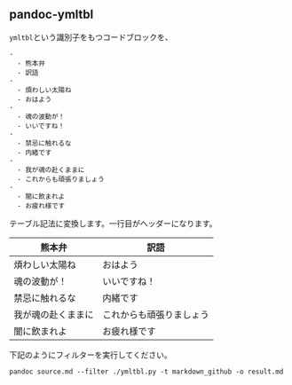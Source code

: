 pandoc-ymltbl
-------------

`ymltbl`という識別子をもつコードブロックを、

````ymltbl
-
  - 熊本弁
  - 訳語
-
  - 煩わしい太陽ね
  - おはよう
-
  - 魂の波動が！
  - いいですね！
-
  - 禁忌に触れるな
  - 内緒です
-
  - 我が魂の赴くままに
  - これからも頑張りましょう
-
  - 闇に飲まれよ
  - お疲れ様です
````

テーブル記法に変換します。一行目がヘッダーになります。

| 熊本弁             | 訳語                     |
|--------------------|--------------------------|
| 煩わしい太陽ね     | おはよう                 |
| 魂の波動が！       | いいですね！             |
| 禁忌に触れるな     | 内緒です                 |
| 我が魂の赴くままに | これからも頑張りましょう |
| 闇に飲まれよ       | お疲れ様です             |

下記のようにフィルターを実行してください。

```
pandoc source.md --filter ./ymltbl.py -t markdown_github -o result.md
```
